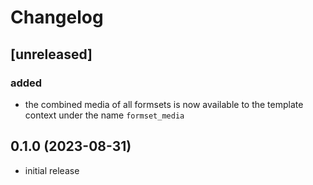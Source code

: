 # Changelog

## [unreleased]

### added
- the combined media of all formsets is now available to the template context under the name `formset_media` 

## 0.1.0 (2023-08-31)

- initial release